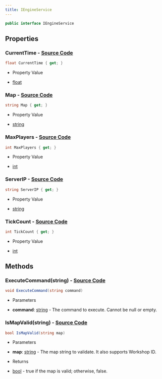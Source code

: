 ```yaml
---
title: IEngineService
---
```


```csharp
public interface IEngineService
```

## Properties

### **CurrentTime** - [Source Code](https://github.com/swiftly-solution/swiftlys2/blob/main/managed/src/SwiftlyS2.Shared/Modules/Engine/IEngineService.cs#L36)

```csharp
float CurrentTime { get; }
```

- Property Value

- [float](https://learn.microsoft.com/dotnet/api/system.single)

### **Map** - [Source Code](https://github.com/swiftly-solution/swiftlys2/blob/main/managed/src/SwiftlyS2.Shared/Modules/Engine/IEngineService.cs#L13)

```csharp
string Map { get; }
```

- Property Value

- [string](https://learn.microsoft.com/dotnet/api/system.string)

### **MaxPlayers** - [Source Code](https://github.com/swiftly-solution/swiftlys2/blob/main/managed/src/SwiftlyS2.Shared/Modules/Engine/IEngineService.cs#L25)

```csharp
int MaxPlayers { get; }
```

- Property Value

- [int](https://learn.microsoft.com/dotnet/api/system.int32)

### **ServerIP** - [Source Code](https://github.com/swiftly-solution/swiftlys2/blob/main/managed/src/SwiftlyS2.Shared/Modules/Engine/IEngineService.cs#L8)

```csharp
string ServerIP { get; }
```

- Property Value

- [string](https://learn.microsoft.com/dotnet/api/system.string)

### **TickCount** - [Source Code](https://github.com/swiftly-solution/swiftlys2/blob/main/managed/src/SwiftlyS2.Shared/Modules/Engine/IEngineService.cs#L41)

```csharp
int TickCount { get; }
```

- Property Value

- [int](https://learn.microsoft.com/dotnet/api/system.int32)

## Methods

### **ExecuteCommand(string)** - [Source Code](https://github.com/swiftly-solution/swiftlys2/blob/main/managed/src/SwiftlyS2.Shared/Modules/Engine/IEngineService.cs#L31)

```csharp
void ExecuteCommand(string command)
```

- Parameters

- **command**: [string](https://learn.microsoft.com/dotnet/api/system.string) - The command to execute. Cannot be null or empty.

### **IsMapValid(string)** - [Source Code](https://github.com/swiftly-solution/swiftlys2/blob/main/managed/src/SwiftlyS2.Shared/Modules/Engine/IEngineService.cs#L20)

```csharp
bool IsMapValid(string map)
```

- Parameters

- **map**: [string](https://learn.microsoft.com/dotnet/api/system.string) - The map string to validate. It also supports Workshop ID.

- Returns

- [bool](https://learn.microsoft.com/dotnet/api/system.boolean) - true if the map is valid; otherwise, false.

